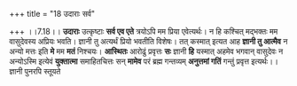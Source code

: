 +++
title = "18 उदाराः सर्व"

+++
।।7.18।। **उदाराः** उत्कृष्टाः **सर्व एव एते** त्रयोऽपि मम प्रिया
एवेत्यर्थः। न हि कश्चित् मद्भक्तः मम वासुदेवस्य अप्रियः भवति। ज्ञानी तु
अत्यर्थं प्रियो भवतीति विशेषः। तत् कस्मात् इत्यत आह **ज्ञानी तु आत्मैव**
न अन्यो मत्तः इति **मे** मम **मतं** निश्चयः। **आस्थितः** आरोढुं
प्रवृत्तः **सः** ज्ञानी **हि** यस्मात् अहमेव भगवान् वासुदेवः न
अन्योऽस्मि इत्येवं **युक्तात्मा** समाहितचित्तः सन् **मामेव** परं ब्रह्म
गन्तव्यम् **अनुत्तमां गतिं** गन्तुं प्रवृत्त इत्यर्थः।। ज्ञानी पुनरपि
स्तूयते
